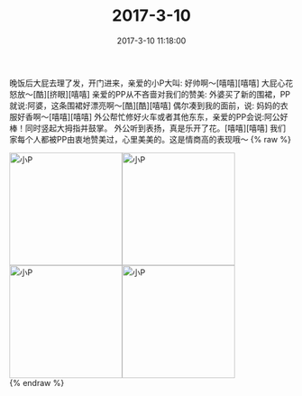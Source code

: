 ﻿---
title: "2017-3-10"
date: 2017-3-10 11:18:00
tags: 文字
categories: 妈妈
---
晚饭后大屁去理了发，开门进来，亲爱的小P大叫:
好帅啊～[嘻嘻][嘻嘻]
大屁心花怒放～[酷][挤眼][嘻嘻]
亲爱的PP从不吝啬对我们的赞美:
外婆买了新的围裙，PP就说:阿婆，这条围裙好漂亮啊～[酷][酷][嘻嘻]
偶尔凑到我的面前，说:
妈妈的衣服好香啊～[嘻嘻][嘻嘻]
外公帮忙修好火车或者其他东东，亲爱的PP会说:阿公好棒！同时竖起大拇指并鼓掌。
外公听到表扬，真是乐开了花。[嘻嘻][嘻嘻]
我们家每个人都被PP由衷地赞美过，心里美美的。这是情商高的表现哦～
{% raw %}
<div style="width:500 px">
<div style="float:left; width:100 px"><img src="/images/微信图片_20171012154626.jpg" width="200" alt="小P"></div>
<div style="float:left; width:100 px"><img src="/images/微信图片_20171012154634.jpg" width="200" alt="小P"></div>
<div style="float:left; width:100 px"><img src="/images/微信图片_20171012154640.jpg" width="200" alt="小P"></div>
<div style="float:left; width:100 px"><img src="/images/微信图片_20171012154648.jpg" width="200" alt="小P"></div>
<div style="clear:both"></div>
</div>
{% endraw %}
